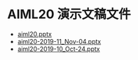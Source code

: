 <!--
This is a machine generated file, and should not be edited, as it will be overwritten with future updates.
-->

# <a name="aiml20-presentation-files"></a>AIML20 演示文稿文件

- [aiml20.pptx](https://globaleventcdn.blob.core.windows.net/assets/aiml/aiml20/zh-CN/aiml20.zh-CN.pptx)
- [aiml20-2019-11_Nov-04.pptx](https://globaleventcdn.blob.core.windows.net/assets/aiml/aiml20/aiml20-2019-11_Nov-04.pptx)
- [aiml20-2019-10_Oct-24.pptx](https://globaleventcdn.blob.core.windows.net/assets/aiml/aiml20/aiml20-2019-10_Oct-24.pptx)


